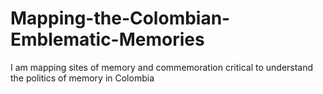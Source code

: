 # Mapping-the-Colombian-Emblematic-Memories
I am mapping sites of memory and commemoration critical to understand the politics of memory in Colombia
